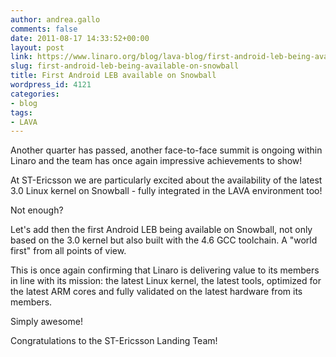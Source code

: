 ```yaml
---
author: andrea.gallo
comments: false
date: 2011-08-17 14:33:52+00:00
layout: post
link: https://www.linaro.org/blog/lava-blog/first-android-leb-being-available-on-snowball/
slug: first-android-leb-being-available-on-snowball
title: First Android LEB available on Snowball
wordpress_id: 4121
categories:
- blog
tags:
- LAVA
---
```


Another quarter has passed, another face-to-face summit is ongoing within Linaro and the team has once again impressive achievements to show!

At ST-Ericsson we are particularly excited about the availability of the latest 3.0 Linux kernel on Snowball - fully integrated in the LAVA environment too!

Not enough?

Let's add then the first Android LEB being available on Snowball, not only based on the 3.0 kernel but also built with the 4.6 GCC toolchain. A "world first" from all points of view.

This is once again confirming that Linaro is delivering value to its members in line with its mission: the latest Linux kernel, the latest tools, optimized for the latest ARM cores and fully validated on the latest hardware from its members.

Simply awesome!

Congratulations to the ST-Ericsson Landing Team!
